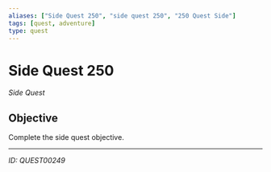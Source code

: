 ```yaml
---
aliases: ["Side Quest 250", "side quest 250", "250 Quest Side"]
tags: [quest, adventure]
type: quest
---
```


# Side Quest 250

*Side Quest*

## Objective
Complete the side quest objective.

---
*ID: QUEST00249*